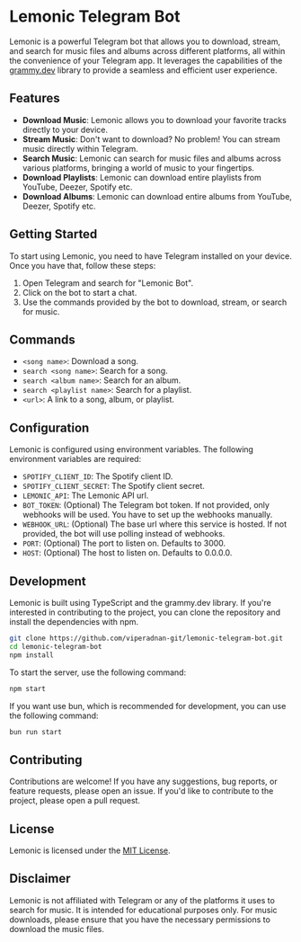 # Lemonic Telegram Bot

Lemonic is a powerful Telegram bot that allows you to download, stream, and search for music files and albums across different platforms, all within the convenience of your Telegram app. It leverages the capabilities of the [grammy.dev](https://grammy.dev/) library to provide a seamless and efficient user experience.

## Features

-   **Download Music**: Lemonic allows you to download your favorite tracks directly to your device.
-   **Stream Music**: Don't want to download? No problem! You can stream music directly within Telegram.
-   **Search Music**: Lemonic can search for music files and albums across various platforms, bringing a world of music to your fingertips.
-   **Download Playlists**: Lemonic can download entire playlists from YouTube, Deezer, Spotify etc.
-   **Download Albums**: Lemonic can download entire albums from YouTube, Deezer, Spotify etc.

## Getting Started

To start using Lemonic, you need to have Telegram installed on your device. Once you have that, follow these steps:

1. Open Telegram and search for "Lemonic Bot".
2. Click on the bot to start a chat.
3. Use the commands provided by the bot to download, stream, or search for music.

## Commands

-   `<song name>`: Download a song.
-   `search <song name>`: Search for a song.
-   `search <album name>`: Search for an album.
-   `search <playlist name>`: Search for a playlist.
-   `<url>`: A link to a song, album, or playlist.

## Configuration

Lemonic is configured using environment variables. The following environment variables are required:

-   `SPOTIFY_CLIENT_ID`: The Spotify client ID.
-   `SPOTIFY_CLIENT_SECRET`: The Spotify client secret.
-   `LEMONIC_API`: The Lemonic API url.
-   `BOT_TOKEN`: (Optional) The Telegram bot token. If not provided, only webhooks will be used. You have to set up the webhooks manually.
-   `WEBHOOK_URL`: (Optional) The base url where this service is hosted. If not provided, the bot will use polling instead of webhooks.
-   `PORT`: (Optional) The port to listen on. Defaults to 3000.
-   `HOST`: (Optional) The host to listen on. Defaults to 0.0.0.0.

## Development

Lemonic is built using TypeScript and the grammy.dev library. If you're interested in contributing to the project, you can clone the repository and install the dependencies with npm.

```bash
git clone https://github.com/viperadnan-git/lemonic-telegram-bot.git
cd lemonic-telegram-bot
npm install
```

To start the server, use the following command:

```bash
npm start
```

If you want use bun, which is recommended for development, you can use the following command:

```bash
bun run start
```

## Contributing

Contributions are welcome! If you have any suggestions, bug reports, or feature requests, please open an issue. If you'd like to contribute to the project, please open a pull request.

## License

Lemonic is licensed under the [MIT License](./LICENSE).

## Disclaimer

Lemonic is not affiliated with Telegram or any of the platforms it uses to search for music. It is intended for educational purposes only. For music downloads, please ensure that you have the necessary permissions to download the music files.
